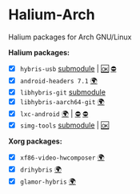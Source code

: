 # Halium-Arch
Halium packages for Arch GNU/Linux

**Halium packages:**
- [x] `hybris-usb` [submodule](https://aur.archlinux.org/packages/hybris-usb/) | [🆗](https://aur.archlinux.org/pkgbase/hybris-usb/?comments=all) [⛔️](https://aur.archlinux.org/pkgbase/hybris-usb/?comments=all)
- [x] `android-headers 7.1` [🌍](https://github.com/vanyasem/Unity8-Arch/tree/master/hybris-android-headers-7)
- [x] `libhybris-git` [submodule](https://aur.archlinux.org/packages/libhybris-git/)
- [x] `libhybris-aarch64-git` [🌍](https://github.com/vanyasem/Unity8-Arch/tree/master/libhybris-aarch64-git)
- [x] `lxc-android` [🌍](https://github.com/vanyasem/Unity8-Arch/tree/master/lxc-android-git) | [⛔️](https://github.com/Halium/lxc-android/issues/13) [⛔️](https://github.com/Halium/lxc-android/pull/15)
- [x] `simg-tools` [submodule](https://aur.archlinux.org/packages/simg-tools/) | [🆗](https://aur.archlinux.org/pkgbase/simg-tools/?comments=all)

**Xorg packages:**
- [x] `xf86-video-hwcomposer` [🌍](https://github.com/vanyasem/Unity8-Arch/tree/master/xf86-video-hwcomposer-git)
- [x] `drihybris` [🌍](https://github.com/vanyasem/Unity8-Arch/tree/master/drihybris-git)
- [x] `glamor-hybris` [🌍](https://github.com/vanyasem/Unity8-Arch/tree/master/glamor-hybris-git)
